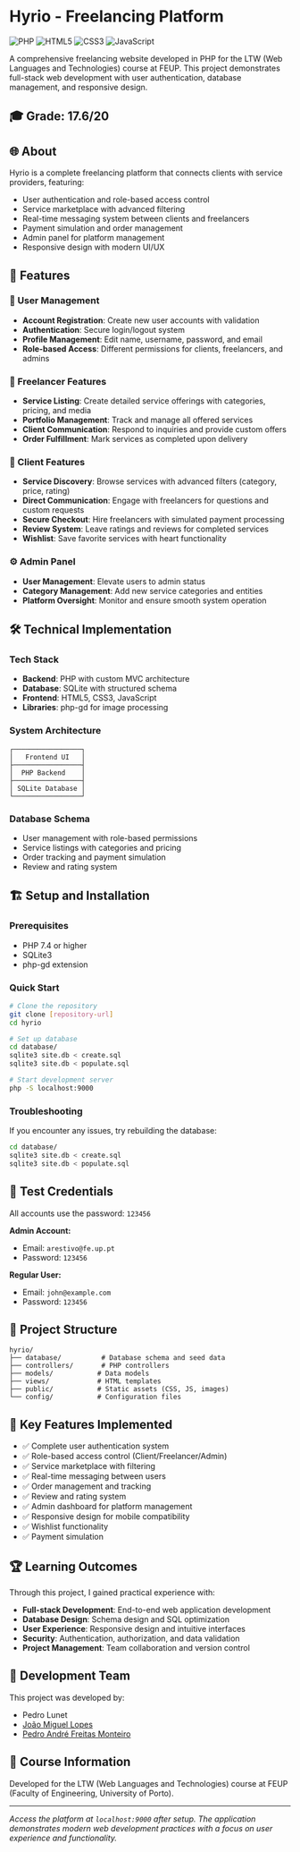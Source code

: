 # Hyrio - Freelancing Platform

![PHP](https://img.shields.io/badge/PHP-777BB4?style=for-the-badge&logo=php&logoColor=white)
![HTML5](https://img.shields.io/badge/HTML5-E34F26?style=for-the-badge&logo=html5&logoColor=white)
![CSS3](https://img.shields.io/badge/CSS3-1572B6?style=for-the-badge&logo=css3&logoColor=white)
![JavaScript](https://img.shields.io/badge/JavaScript-F7DF1E?style=for-the-badge&logo=javascript&logoColor=black)

A comprehensive freelancing website developed in PHP for the LTW (Web Languages and Technologies) course at FEUP. This project demonstrates full-stack web development with user authentication, database management, and responsive design.

## 🎓 Grade: 17.6/20

## 🌐 About

Hyrio is a complete freelancing platform that connects clients with service providers, featuring:
- User authentication and role-based access control
- Service marketplace with advanced filtering
- Real-time messaging system between clients and freelancers
- Payment simulation and order management
- Admin panel for platform management
- Responsive design with modern UI/UX

## 🚀 Features

### 👤 User Management
- **Account Registration**: Create new user accounts with validation
- **Authentication**: Secure login/logout system
- **Profile Management**: Edit name, username, password, and email
- **Role-based Access**: Different permissions for clients, freelancers, and admins

### 💼 Freelancer Features
- **Service Listing**: Create detailed service offerings with categories, pricing, and media
- **Portfolio Management**: Track and manage all offered services
- **Client Communication**: Respond to inquiries and provide custom offers
- **Order Fulfillment**: Mark services as completed upon delivery

### 🛒 Client Features
- **Service Discovery**: Browse services with advanced filters (category, price, rating)
- **Direct Communication**: Engage with freelancers for questions and custom requests
- **Secure Checkout**: Hire freelancers with simulated payment processing
- **Review System**: Leave ratings and reviews for completed services
- **Wishlist**: Save favorite services with heart functionality

### ⚙️ Admin Panel
- **User Management**: Elevate users to admin status
- **Category Management**: Add new service categories and entities
- **Platform Oversight**: Monitor and ensure smooth system operation

## 🛠 Technical Implementation

### Tech Stack
- **Backend**: PHP with custom MVC architecture
- **Database**: SQLite with structured schema
- **Frontend**: HTML5, CSS3, JavaScript
- **Libraries**: php-gd for image processing

### System Architecture
```
┌─────────────────┐
│   Frontend UI   │
├─────────────────┤
│  PHP Backend    │
├─────────────────┤
│ SQLite Database │
└─────────────────┘
```

### Database Schema
- User management with role-based permissions
- Service listings with categories and pricing
- Order tracking and payment simulation
- Review and rating system

## 🏗 Setup and Installation

### Prerequisites
- PHP 7.4 or higher
- SQLite3
- php-gd extension

### Quick Start
```bash
# Clone the repository
git clone [repository-url]
cd hyrio

# Set up database
cd database/
sqlite3 site.db < create.sql
sqlite3 site.db < populate.sql

# Start development server
php -S localhost:9000
```

### Troubleshooting
If you encounter any issues, try rebuilding the database:
```bash
cd database/
sqlite3 site.db < create.sql
sqlite3 site.db < populate.sql
```

## 🔐 Test Credentials

All accounts use the password: `123456`

**Admin Account:**
- Email: `arestivo@fe.up.pt`
- Password: `123456`

**Regular User:**
- Email: `john@example.com`
- Password: `123456`

## 📁 Project Structure

```
hyrio/
├── database/          # Database schema and seed data
├── controllers/       # PHP controllers
├── models/           # Data models
├── views/            # HTML templates
├── public/           # Static assets (CSS, JS, images)
└── config/           # Configuration files
```

## 🎯 Key Features Implemented

- ✅ Complete user authentication system
- ✅ Role-based access control (Client/Freelancer/Admin)
- ✅ Service marketplace with filtering
- ✅ Real-time messaging between users
- ✅ Order management and tracking
- ✅ Review and rating system
- ✅ Admin dashboard for platform management
- ✅ Responsive design for mobile compatibility
- ✅ Wishlist functionality
- ✅ Payment simulation

## 🏆 Learning Outcomes

Through this project, I gained practical experience with:
- **Full-stack Development**: End-to-end web application development
- **Database Design**: Schema design and SQL optimization
- **User Experience**: Responsive design and intuitive interfaces
- **Security**: Authentication, authorization, and data validation
- **Project Management**: Team collaboration and version control

## 👥 Development Team

This project was developed by:
- Pedro Lunet
- [João Miguel Lopes](https://github.com/joaolopes15)
- [Pedro André Freitas Monteiro](https://github.com/pedroafmonteiro)

## 📜 Course Information

Developed for the LTW (Web Languages and Technologies) course at FEUP (Faculty of Engineering, University of Porto).

---

*Access the platform at `localhost:9000` after setup. The application demonstrates modern web development practices with a focus on user experience and functionality.*
